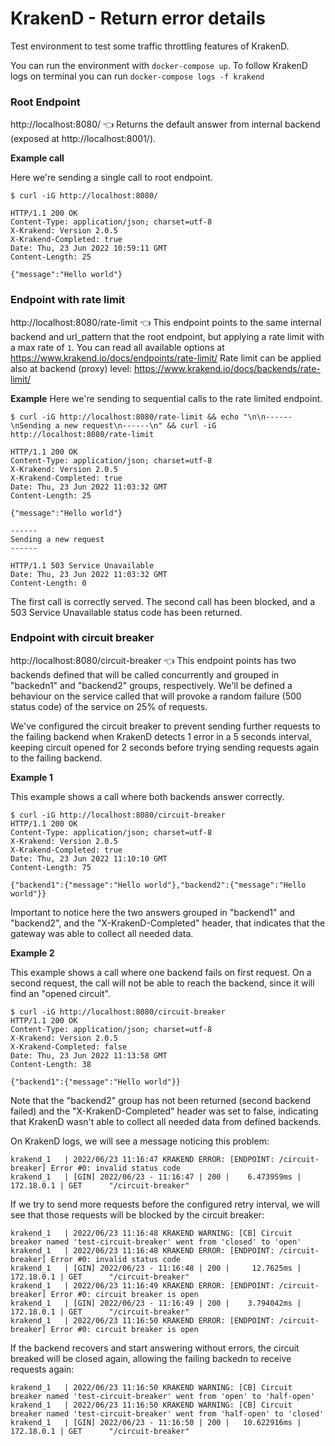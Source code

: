 # KrakenD - Return error details

Test environment to test some traffic throttling features of KrakenD.

You can run the environment with `docker-compose up`. To follow KrakenD logs on terminal you can run `docker-compose logs -f krakend`

### Root Endpoint

http://localhost:8080/ 👈 Returns the default answer from internal backend (exposed at http://localhost:8001/).

**Example call**

Here we're sending a single call to root endpoint. 

```shell
$ curl -iG http://localhost:8080/
               
HTTP/1.1 200 OK
Content-Type: application/json; charset=utf-8
X-Krakend: Version 2.0.5
X-Krakend-Completed: true
Date: Thu, 23 Jun 2022 10:59:11 GMT
Content-Length: 25

{"message":"Hello world"}
```
### Endpoint with rate limit

http://localhost:8080/rate-limit 👈 This endpoint points to the same internal backend and url_pattern that the root endpoint, but applying a rate limit with a max rate of `1`. You can read all available options at https://www.krakend.io/docs/endpoints/rate-limit/ Rate limit can be applied also at backend (proxy) level: https://www.krakend.io/docs/backends/rate-limit/

**Example**
Here we're sending to sequential calls to the rate limited endpoint.
```shell
$ curl -iG http://localhost:8080/rate-limit && echo "\n\n------\nSending a new request\n------\n" && curl -iG http://localhost:8080/rate-limit

HTTP/1.1 200 OK
Content-Type: application/json; charset=utf-8
X-Krakend: Version 2.0.5
X-Krakend-Completed: true
Date: Thu, 23 Jun 2022 11:03:32 GMT
Content-Length: 25

{"message":"Hello world"}

------
Sending a new request
------

HTTP/1.1 503 Service Unavailable
Date: Thu, 23 Jun 2022 11:03:32 GMT
Content-Length: 0
```

The first call is correctly served. The second call has been blocked, and a 503 Service Unavailable status code has been returned.

### Endpoint with circuit breaker

http://localhost:8080/circuit-breaker 👈 This endpoint points has two backends defined that will be called concurrently and grouped in "backedn1" and "backend2" groups, respectively. We'll be defined a behaviour on the service called that will provoke a random failure (500 status code) of the service on 25% of requests.

We've configured the circuit breaker to prevent sending further requests to the failing backend when KrakenD detects 1 error in a 5 seconds interval, keeping circuit opened for 2 seconds before trying sending requests again to the failing backend.

**Example 1**

This example shows a call where both backends answer correctly.
```shell
$ curl -iG http://localhost:8080/circuit-breaker                               
HTTP/1.1 200 OK
Content-Type: application/json; charset=utf-8
X-Krakend: Version 2.0.5
X-Krakend-Completed: true
Date: Thu, 23 Jun 2022 11:10:10 GMT
Content-Length: 75

{"backend1":{"message":"Hello world"},"backend2":{"message":"Hello world"}}
```
Important to notice here the two answers grouped in "backend1" and "backend2", and the "X-KrakenD-Completed" header, that indicates that the gateway was able to collect all needed data.

**Example 2**

This example shows a call where one backend fails on first request. On a second request, the call will not be able to reach the backend, since it will find an "opened circuit".

```shell
$ curl -iG http://localhost:8080/circuit-breaker
HTTP/1.1 200 OK
Content-Type: application/json; charset=utf-8
X-Krakend: Version 2.0.5
X-Krakend-Completed: false
Date: Thu, 23 Jun 2022 11:13:58 GMT
Content-Length: 38

{"backend1":{"message":"Hello world"}}
```

Note that the "backend2" group has not been returned (second backend failed) and the "X-KrakenD-Completed" header was set to false, indicating that KrakenD wasn't able to collect all needed data from defined backends.

On KrakenD logs, we will see a message noticing this problem:

```shell
krakend_1   | 2022/06/23 11:16:47 KRAKEND ERROR: [ENDPOINT: /circuit-breaker] Error #0: invalid status code
krakend_1   | [GIN] 2022/06/23 - 11:16:47 | 200 |    6.473959ms |      172.18.0.1 | GET      "/circuit-breaker"
```

If we try to send more requests before the configured retry interval, we will see that those requests will be blocked by the circuit breaker:

```shell
krakend_1   | 2022/06/23 11:16:48 KRAKEND WARNING: [CB] Circuit breaker named 'test-circuit-breaker' went from 'closed' to 'open'
krakend_1   | 2022/06/23 11:16:48 KRAKEND ERROR: [ENDPOINT: /circuit-breaker] Error #0: invalid status code
krakend_1   | [GIN] 2022/06/23 - 11:16:48 | 200 |     12.7625ms |      172.18.0.1 | GET      "/circuit-breaker"
krakend_1   | 2022/06/23 11:16:49 KRAKEND ERROR: [ENDPOINT: /circuit-breaker] Error #0: circuit breaker is open
krakend_1   | [GIN] 2022/06/23 - 11:16:49 | 200 |    3.794042ms |      172.18.0.1 | GET      "/circuit-breaker"
krakend_1   | 2022/06/23 11:16:50 KRAKEND ERROR: [ENDPOINT: /circuit-breaker] Error #0: circuit breaker is open
```

If the backend recovers and start answering without errors, the circuit breaked will be closed again, allowing the failing backedn to receive requests again:

```shell
krakend_1   | 2022/06/23 11:16:50 KRAKEND WARNING: [CB] Circuit breaker named 'test-circuit-breaker' went from 'open' to 'half-open'
krakend_1   | 2022/06/23 11:16:50 KRAKEND WARNING: [CB] Circuit breaker named 'test-circuit-breaker' went from 'half-open' to 'closed'
krakend_1   | [GIN] 2022/06/23 - 11:16:50 | 200 |   10.622916ms |      172.18.0.1 | GET      "/circuit-breaker"
```
